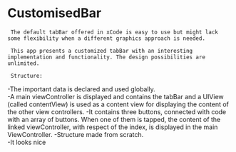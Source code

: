 # CustomisedBar

     The default tabBar offered in xCode is easy to use but might lack some flexibility when a different graphics approach is needed.

     This app presents a customized tabBar with an interesting implementation and functionality. The design possibilities are unlimited.

     Structure:   
  -The important data is declared and used globally.  
  -A main viewController is displayed and contains the tabBar and a UIView (called contentView) is used as a content view for 
displaying the content of the other view controllers. 
  -It contains three buttons, connected with code with an array of buttons. When one of them is tapped, the content of the 
linked viewController, with respect of the index, is displayed in the main ViewController.
  -Structure made from scratch.  
  -It looks nice 
